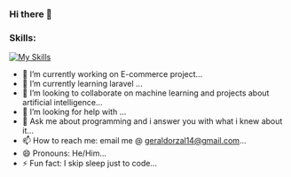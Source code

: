 ### Hi there 👋

<!--
**GeraldOrzal/GeraldOrzal** is a ✨ _special_ ✨ repository because its `README.md` (this file) appears on your GitHub profile.

Here are some ideas to get you started:






-->
### Skills:
[![My Skills](https://skillicons.dev/icons?i=js,html,css,bootstrap,laravel,cs,firebase,flutter,dart,php,react,redux,mysql,nextjs,postgresql,tailwind,unity,vscode)](https://skillicons.dev)

  
- 🔭 I’m currently working on E-commerce project...
- 🌱 I’m currently learning laravel ...
- 👯 I’m looking to collaborate on machine learning and projects about artificial intelligence...
- 🤔 I’m looking for help with ...
- 💬 Ask me about programming and i answer you with what i knew about it...
- 📫 How to reach me: email me @ geraldorzal14@gmail.com...
- 😄 Pronouns: He/Him...
- ⚡ Fun fact: I skip sleep just to code...
